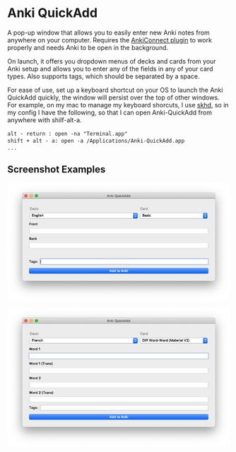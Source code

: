 # Anki QuickAdd

A pop-up window that allows you to easily enter new Anki notes from anywhere on your computer. Requires the [AnkiConnect plugin](https://foosoft.net/projects/anki-connect/) to work properly and needs Anki to be open in the background.


On launch, it offers you dropdown menus of decks and cards from your Anki setup and allows you to enter any of the fields in any of your card types. Also supports tags, which should be separated by a space.

For ease of use, set up a keyboard shortcut on your OS to launch the Anki QuickAdd quickly, the window will persist over the top of other windows.
For example, on my mac to manage my keyboard shorcuts, I use [skhd](https://github.com/koekeishiya/skhd), so in my config I have the following, so that I can open Anki-QuickAdd from anywhere with shilf-alt-a.

```
alt - return : open -na "Terminal.app"
shift + alt - a: open -a /Applications/Anki-QuickAdd.app
...
```

## Screenshot Examples
![](img/two-fields.png)

![](img/multiple-fields.png)
